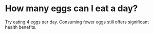 # How many eggs can I eat a day?

Try eating 4 eggs per day. Consuming fewer eggs still offers significant health benefits.